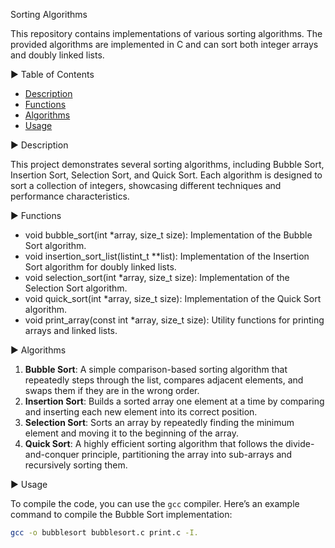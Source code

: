 Sorting Algorithms  

This repository contains implementations of various sorting algorithms. The provided algorithms are implemented in C and can sort both integer arrays and doubly linked lists.  

▶ Table of Contents  

- [Description](#description)  
- [Functions](#functions)  
- [Algorithms](#algorithms)  
- [Usage](#usage)  

▶ Description

This project demonstrates several sorting algorithms, including Bubble Sort, Insertion Sort, Selection Sort, and Quick Sort. Each algorithm is designed to sort a collection of integers, showcasing different techniques and performance characteristics.  

▶ Functions 
  
- void bubble_sort(int *array, size_t size): Implementation of the Bubble Sort algorithm.  
- void insertion_sort_list(listint_t **list): Implementation of the Insertion Sort algorithm for doubly linked lists.  
- void selection_sort(int *array, size_t size): Implementation of the Selection Sort algorithm.  
- void quick_sort(int *array, size_t size): Implementation of the Quick Sort algorithm.  
- void print_array(const int *array, size_t size): Utility functions for printing arrays and linked lists.  

▶ Algorithms  

1. **Bubble Sort**: A simple comparison-based sorting algorithm that repeatedly steps through the list, compares adjacent elements, and swaps them if they are in the wrong order.  
2. **Insertion Sort**: Builds a sorted array one element at a time by comparing and inserting each new element into its correct position.  
3. **Selection Sort**: Sorts an array by repeatedly finding the minimum element and moving it to the beginning of the array.  
4. **Quick Sort**: A highly efficient sorting algorithm that follows the divide-and-conquer principle, partitioning the array into sub-arrays and recursively sorting them.  

▶ Usage  

To compile the code, you can use the `gcc` compiler. Here’s an example command to compile the Bubble Sort implementation:  

```bash  
gcc -o bubblesort bubblesort.c print.c -I.
